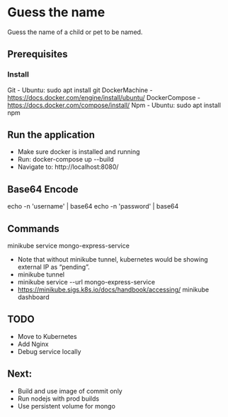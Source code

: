 # Guess the name
Guess the name of a child or pet to be named.

## Prerequisites

### Install
Git - Ubuntu: sudo apt install git
DockerMachine - https://docs.docker.com/engine/install/ubuntu/
DockerCompose - https://docs.docker.com/compose/install/
Npm - Ubuntu: sudo apt install npm

## Run the application
- Make sure docker is installed and running
- Run: docker-compose up --build
- Navigate to: http://localhost:8080/

## Base64 Encode
echo -n 'username' | base64
echo -n 'password' | base64

## Commands
minikube service mongo-express-service
- Note that without minikube tunnel, kubernetes would be showing external IP as “pending”.
- minikube tunnel
- minikube service --url mongo-express-service
- https://minikube.sigs.k8s.io/docs/handbook/accessing/
minikube dashboard

## TODO

- Move to Kubernetes
- Add Nginx
- Debug service locally

## Next:

- Build and use image of commit only
- Run nodejs with prod builds
- Use persistent volume for mongo